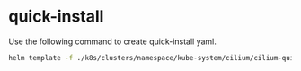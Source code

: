 # quick-install

Use the following command to create quick-install yaml.

```sh
helm template -f ./k8s/clusters/namespace/kube-system/cilium/cilium-quick-install/values.yaml cilium/cilium -n kube-system > ./k8s/clusters/namespace/kube-system/cilium/cilium-quick-install/quick-install.yaml
```
